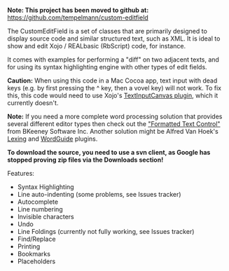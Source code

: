 **Note: This project has been moved to github at:** https://github.com/tempelmann/custom-editfield

The CustomEditField is a set of classes that are primarily designed to display source code and similar structured text, such as XML. It is ideal to show and edit Xojo / REALbasic (RbScript) code, for instance.

It comes with examples for performing a "diff" on two adjacent texts, and for using its syntax highlighting engine with other types of edit fields.

**Caution:** When using this code in a Mac Cocoa app, text input with dead keys (e.g. by first pressing the ^ key, then a vovel key) will not work. To fix this, this code would need to use Xojo's [TextInputCanvas plugin](https://github.com/xojo/TextInputCanvas), which it currently doesn't.

**Note:** If you need a more complete word processing solution that provides several different editor types then check out the ["Formatted Text Control"](http://www.bkeeney.com/formatted-text-control/) from BKeeney Software Inc. Another solution might be Alfred Van Hoek's [Lexing](http://vanhoekplugins.com/REALStudio/Lexing.html) and [WordGuide](http://vanhoekplugins.com/REALStudio/WordGuise.html) plugins.

**To download the source, you need to use a svn client, as Google has stopped proving zip files via the Downloads section!**

Features:
  * Syntax Highlighting
  * Line auto-indenting (some problems, see Issues tracker)
  * Autocomplete
  * Line numbering
  * Invisible characters
  * Undo
  * Line Foldings (currently not fully working, see Issues tracker)
  * Find/Replace
  * Printing
  * Bookmarks
  * Placeholders